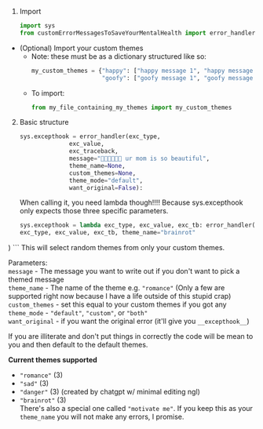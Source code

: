 1. Import
    ```python
    import sys
    from customErrorMessagesToSaveYourMentalHealth import error_handler
    ```

* (Optional) Import your custom themes
    * Note: these must be as a dictionary structured like so:
        ```python
        my_custom_themes = {"happy": ["happy message 1", "happy message 2"],
                            "goofy": ["goofy message 1", "goofy message 2", "goofy message 3"]}
        ```
    * To import:
        ```python
        from my_file_containing_my_themes import my_custom_themes
        ```

2. Basic structure
    ```python
    sys.excepthook = error_handler(exc_type,
                  exc_value,
                  exc_traceback,
                  message="🍆🍆🍆🍆🍆🍆 ur mom is so beautiful", 
                  theme_name=None,
                  custom_themes=None,
                  theme_mode="default",
                  want_original=False):
    ```

    When calling it, you need lambda though!!!! Because sys.excepthook only expects those three specific parameters.
    ```python
    sys.excepthook = lambda exc_type, exc_value, exc_tb: error_handler(
    exc_type, exc_value, exc_tb, theme_name="brainrot"
)
    ```
    This will select random themes from only your custom themes.

Parameters: \
`message` - The message you want to write out if you don't want to pick a themed message \
`theme_name` - The name of the theme e.g. `"romance"` (Only a few are supported right now because I have a life outside of this stupid crap) \
`custom_themes` - set this equal to your custom themes if you got any
`theme_mode` - `"default"`, `"custom"`, or `"both"` \
`want_original` - if you want the original error (it'll give you `__excepthook__`)

If you are illiterate and don't put things in correctly the code will be mean to you and then default to the default themes. 

**Current themes supported**
* `"romance"` (3)
* `"sad"` (3)
* `"danger"` (3) (created by chatgpt w/ minimal editing ngl)
* `"brainrot"` (3) \
There's also a special one called `"motivate me"`. If you keep this as your `theme_name` you will not make any errors, I promise.